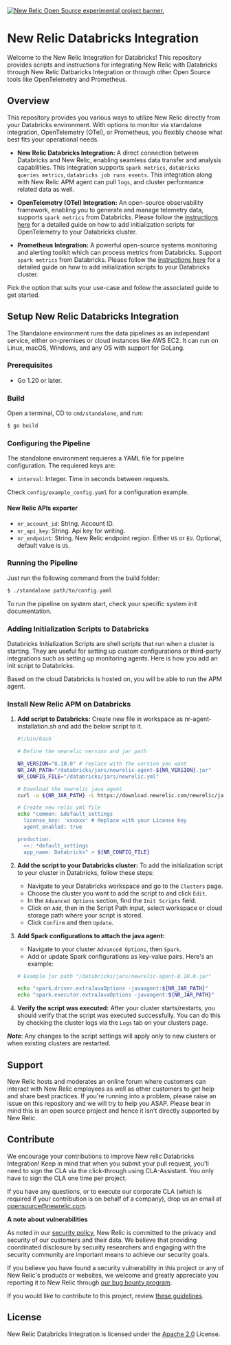 <a href="https://opensource.newrelic.com/oss-category/#new-relic-experimental"><picture><source media="(prefers-color-scheme: dark)" srcset="https://github.com/newrelic/opensource-website/raw/main/src/images/categories/dark/Experimental.png"><source media="(prefers-color-scheme: light)" srcset="https://github.com/newrelic/opensource-website/raw/main/src/images/categories/Experimental.png"><img alt="New Relic Open Source experimental project banner." src="https://github.com/newrelic/opensource-website/raw/main/src/images/categories/Experimental.png"></picture></a>

# New Relic Databricks Integration

Welcome to the New Relic Integration for Databricks! This repository provides scripts and instructions for integrating New Relic with Databricks through New Relic Datbaricks Integration or through other Open Source tools like OpenTelemetry and Prometheus.

## Overview

This repository provides you various ways to utilize New Relic directly from your Databricks environment. With options to monitor via standalone integration, OpenTelemetry (OTel), or Prometheus, you flexibly choose what best fits your operational needs.

- **New Relic Databricks Integration:** A direct connection between Databricks and New Relic, enabling seamless data transfer and analysis capabilities. This integration supports `spark metrics`, `databricks queries metrics`, `databricks job runs events`. This integration along with New Relic APM agent can pull `logs`, and cluster performance related data as well.

- **OpenTelemetry (OTel) Integration:** An open-source observability framework, enabling you to generate and manage telemetry data, supports `spark metrics` from Databricks. Please follow the [instructions here](/opentelemetry/README.md) for a detailed guide on how to add initialization scripts for OpenTelemetry to your Databricks cluster.

- **Prometheus Integration:** A powerful open-source systems monitoring and alerting toolkit which can process metrics from Databricks. Support `spark metrics` from Databricks. Please follow the [instructions here](link-to-the-instruction-page) for a detailed guide on how to add initialization scripts to your Databricks cluster.

Pick the option that suits your use-case and follow the associated guide to get started.

## Setup New Relic Databricks Integration

The Standalone environment runs the data pipelines as an independant service, either on-premises or cloud instances like AWS EC2. It can run on Linux, macOS, Windows, and any OS with support for GoLang.

### Prerequisites

- Go 1.20 or later.

### Build

Open a terminal, CD to `cmd/standalone`, and run:

```bash
$ go build
```

### Configuring the Pipeline

The standalone environment requieres a YAML file for pipeline configuration. The requiered keys are:

- `interval`: Integer. Time in seconds between requests.

Check `config/example_config.yaml` for a configuration example.

#### New Relic APIs exporter

- `nr_account_id`: String. Account ID.
- `nr_api_key`: String. Api key for writing.
- `nr_endpoint`: String. New Relic endpoint region. Either `US` or `EU`. Optional, default value is `US`.

### Running the Pipeline

Just run the following command from the build folder:

```bash
$ ./standalone path/to/config.yaml
```

To run the pipeline on system start, check your specific system init documentation.

### Adding Initialization Scripts to Databricks

Databricks Initialization Scripts are shell scripts that run when a cluster is starting. They are useful for setting up custom configurations or third-party integrations such as setting up monitoring agents. Here is how you add an init script to Databricks.

Based on the cloud Databricks is hosted on, you will be able to run the APM agent.

### Install New Relic APM on Databricks

1. **Add script to Databricks:** Create new file in workspace as nr-agent-installation.sh and add the below script to it.

   ```bash
   #!/bin/bash

   # Define the newrelic version and jar path

   NR_VERSION="8.10.0" # replace with the version you want
   NR_JAR_PATH="/databricks/jars/newrelic-agent-${NR_VERSION}.jar"
   NR_CONFIG_FILE="/databricks/jars/newrelic.yml"

   # Download the newrelic java agent
   curl -o ${NR_JAR_PATH} -L https://download.newrelic.com/newrelic/java-agent/newrelic-agent/${NR_VERSION}/newrelic-agent-${NR_VERSION}.jar

   # Create new relic yml file
   echo "common: &default_settings
     license_key: 'xxxxxx' # Replace with your License Key
     agent_enabled: true

   production:
     <<: *default_settings
     app_name: Databricks" > ${NR_CONFIG_FILE}
   ```

2. **Add the script to your Databricks cluster:** To add the initialization script to your cluster in Databricks, follow these steps:

   - Navigate to your Databricks workspace and go to the `Clusters` page.
   - Choose the cluster you want to add the script to and click `Edit`.
   - In the `Advanced Options` section, find the `Init Scripts` field.
   - Click on `Add`, then in the Script Path input, select workspace or cloud storage path where your script is stored.
   - Click `Confirm` and then `Update`.

3. **Add Spark configurations to attach the java agent:**

   - Navigate to your cluster `Advanced Options`, then `Spark`.
   - Add or update Spark configurations as key-value pairs. Here's an example:

    ```bash
    # Example jar path "/databricks/jars/newrelic-agent-8.10.0.jar"

    echo "spark.driver.extraJavaOptions -javaagent:${NR_JAR_PATH}"
    echo "spark.executor.extraJavaOptions -javaagent:${NR_JAR_PATH}"
    ```

4. **Verify the script was executed:** After your cluster starts/restarts, you should verify that the script was executed successfully. You can do this by checking the cluster logs via the `Logs` tab on your clusters page.

***Note***: Any changes to the script settings will apply only to new clusters or when existing clusters are restarted.

## Support

New Relic hosts and moderates an online forum where customers can interact with New Relic employees as well as other customers to get help and share best practices. If you're running into a problem, please raise an issue on this repository and we will try to help you ASAP. Please bear in mind this is an open source project and hence it isn't directly supported by New Relic.

## Contribute

We encourage your contributions to improve New relic Databricks Integration! Keep in mind that when you submit your pull request, you'll need to sign the CLA via the click-through using CLA-Assistant. You only have to sign the CLA one time per project.

If you have any questions, or to execute our corporate CLA (which is required if your contribution is on behalf of a company), drop us an email at <opensource@newrelic.com>.

**A note about vulnerabilities**

As noted in our [security policy](../../security/policy), New Relic is committed to the privacy and security of our customers and their data. We believe that providing coordinated disclosure by security researchers and engaging with the security community are important means to achieve our security goals.

If you believe you have found a security vulnerability in this project or any of New Relic's products or websites, we welcome and greatly appreciate you reporting it to New Relic through [our bug bounty program](https://docs.newrelic.com/docs/security/security-privacy/information-security/report-security-vulnerabilities/).

If you would like to contribute to this project, review [these guidelines](./CONTRIBUTING.md).

## License

New Relic Databricks Integration is licensed under the [Apache 2.0](http://apache.org/licenses/LICENSE-2.0.txt) License.
